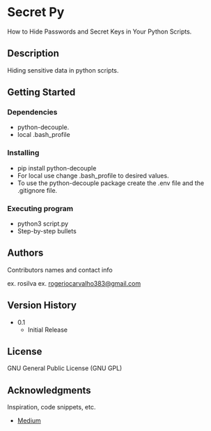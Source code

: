 # Secret Py

How to Hide Passwords and Secret Keys in Your Python Scripts.

## Description

Hiding sensitive data in python scripts.

## Getting Started

### Dependencies

* python-decouple.
* local .bash_profile

### Installing

* pip install python-decouple
* For local use change .bash_profile to desired values.
* To use the python-decouple package create the .env file and the .gitignore file.

### Executing program

* python3 script.py
* Step-by-step bullets

## Authors

Contributors names and contact info

ex. rosilva
ex. rogeriocarvalho383@gmail.com

## Version History

* 0.1
    * Initial Release

## License

GNU General Public License (GNU GPL)

## Acknowledgments

Inspiration, code snippets, etc.
* [Medium](https://medium.com/geekculture/how-to-hide-passwords-and-secret-keys-in-your-python-scripts-a8904d5560ec)